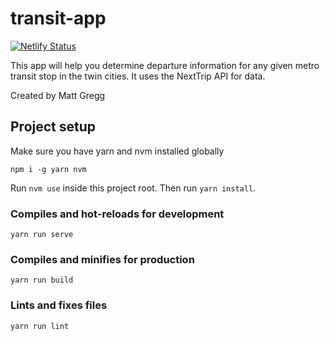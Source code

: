 # transit-app
[![Netlify Status](https://api.netlify.com/api/v1/badges/2d89bcce-c95d-442b-83c3-f2f2cd93a658/deploy-status)](https://app.netlify.com/sites/transit-app/deploys)

This app will help you determine departure information 
for any given metro transit stop in the twin cities.
It uses the NextTrip API for data.

Created by Matt Gregg

## Project setup
Make sure you have yarn and nvm installed globally
```
npm i -g yarn nvm
```
Run `nvm use` inside this project root.
Then run `yarn install`.

### Compiles and hot-reloads for development
```
yarn run serve
```

### Compiles and minifies for production
```
yarn run build
```

### Lints and fixes files
```
yarn run lint
```
